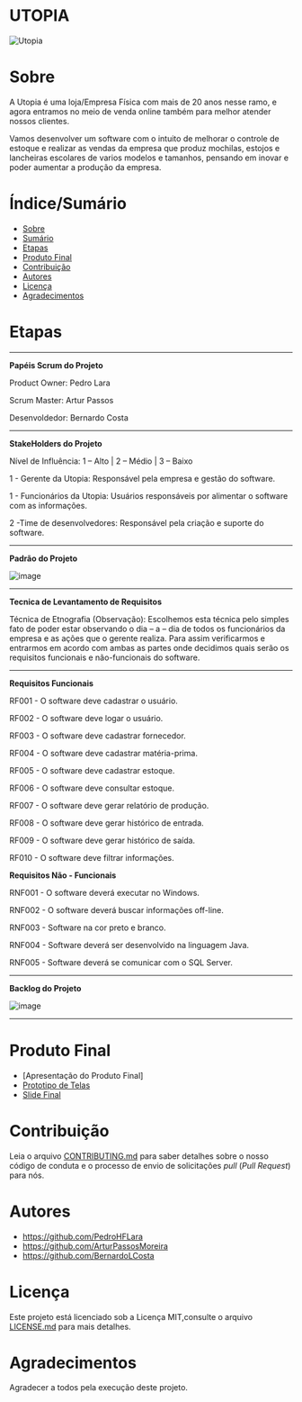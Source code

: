 # UTOPIA

![Utopia](https://static.wixstatic.com/media/e34e08_819ebf64a155463991936ed23574846d~mv2.png/v1/crop/x_4,y_0,w_294,h_301/fill/w_412,h_421,al_c,lg_1,q_85,enc_auto/e34e08_819ebf64a155463991936ed23574846d~mv2.png)

# Sobre 

A Utopia é uma loja/Empresa Física com mais de 20 anos nesse ramo, e agora entramos no meio de venda online também para melhor atender nossos clientes. 

Vamos desenvolver um software com o intuito de melhorar o controle de estoque e realizar as vendas da empresa que produz mochilas, estojos e lancheiras escolares de varios modelos e tamanhos, pensando em inovar e poder aumentar a produção da empresa.

# Índice/Sumário

* [Sobre](#sobre-o-projeto)
* [Sumário](#índice/sumário)
* [Etapas](#etapas)
* [Produto Final](#produto-final)
* [Contribuição](#contribuição)
* [Autores](#autores)
* [Licença](#licença)
* [Agradecimentos](#agradecimentos)

# Etapas 

--------------------------------------------------------------------------------------------------------

**Papéis Scrum do Projeto**

Product Owner: Pedro Lara

Scrum Master: Artur Passos

Desenvoldedor: Bernardo Costa

--------------------------------------------------------------------------------------------------------

**StakeHolders do Projeto**

Nível de Influência: 1 – Alto | 2 – Médio | 3 – Baixo

1 - Gerente da Utopia: Responsável pela empresa e gestão do software.

1 - Funcionários da Utopia: Usuários responsáveis por alimentar o software com as informações.

2 -Time de desenvolvedores: Responsável pela criação e suporte do software.

--------------------------------------------------------------------------------------------------------

**Padrão do Projeto**

![image](https://github.com/PedroHFLara/Utopia_2023/assets/103151820/03fee67e-2971-4639-a2f8-3e202aa28a40.png)

--------------------------------------------------------------------------------------------------------

**Tecnica de Levantamento de Requisitos**

Técnica de Etnografia (Observação): Escolhemos esta técnica pelo simples fato de poder estar observando o dia – a – dia de todos os funcionários da empresa e as ações que o gerente realiza. Para assim verificarmos e entrarmos em acordo com ambas as partes onde decidimos quais serão os requisitos funcionais e não-funcionais do software.

--------------------------------------------------------------------------------------------------------

**Requisitos Funcionais**

RF001 - O software deve cadastrar o usuário.

RF002 - O software deve logar o usuário.

RF003 - O software deve cadastrar fornecedor.

RF004 - O software deve cadastrar matéria-prima.

RF005 - O software deve cadastrar estoque.

RF006 - O software deve consultar estoque.

RF007 - O software deve gerar relatório de produção.

RF008 - O software deve gerar histórico de entrada.

RF009 - O software deve gerar histórico de saída.

RF010 - O software deve filtrar informações.

**Requisitos Não - Funcionais**

RNF001 - O software deverá executar no Windows.

RNF002 - O software deverá buscar informações off-line.

RNF003 - Software na cor preto e branco.

RNF004 - Software deverá ser desenvolvido na linguagem Java.

RNF005 - Software deverá se comunicar com o SQL Server. 

--------------------------------------------------------------------------------------------------------

**Backlog do Projeto**

![image](https://github.com/PedroHFLara/Utopia_2023/assets/103151820/5ec6b01a-37bf-4a14-96b4-f53ebe674b74.png)

--------------------------------------------------------------------------------------------------------

# Produto Final

* [Apresentação do Produto Final]
* [Prototipo de Telas](https://rossettibr-my.sharepoint.com/:v:/g/personal/pedro_lara_rossetti_com_br/EfAOhR65_oVEuYTLQz-1DaEBONN2S3LntjB7RDn3py-gwQ?e=TJ39z6)
* [Slide Final](./Utopia.pdf)

# Contribuição

Leia o arquivo [CONTRIBUTING.md](CONTRIBUTING.md) para saber detalhes sobre o nosso código de conduta e o processo de envio de solicitações *pull* (*Pull Request*) 
para nós.

# Autores

* https://github.com/PedroHFLara
* https://github.com/ArturPassosMoreira
* https://github.com/BernardoLCosta

# Licença

Este projeto está licenciado sob a Licença MIT,consulte o arquivo [LICENSE.md](LICENSE.md) para mais detalhes.

# Agradecimentos

Agradecer a todos pela execução deste projeto.
